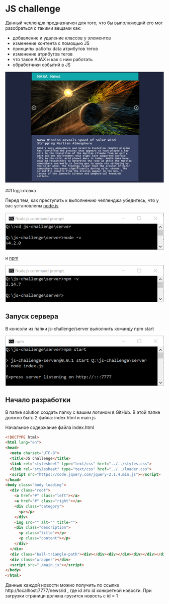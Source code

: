 # JS challenge

Данный челлендж предназначен для того, что бы выполняющий его мог разобраться с такими вещами как:
- добавление и удаление классов у элементов
- изменение контента с помощью JS
- принципы работы data атрибутов тегов
- изменение атрибутов тегов
- что такое AJAX и как с ним работать
- обработчики событий в JS

![](docs/animation.gif)

##Подготовка

Перед тем, как преступить к выполнению челленджа убедитесь, что у вас установлены [node.js](https://nodejs.org)

![](docs/node.png)

и [npm](https://www.npmjs.com)

![](docs/npm.png)

## Запуск сервера

В консоли из папки js-challenge/server выполнить команду npm start

![](docs/server.png)

## Начало разработки

В папке solution создать папку с вашим логином в GitHub.
В этой папке должно быть 2 файла: index.html и main.js

Начальное содержание файла index.html
```html
<!DOCTYPE html>
<html lang="en">
<head>
  <meta charset="UTF-8">
  <title>JS challenge</title>
  <link rel="stylesheet" type="text/css" href="../../styles.css">
  <link rel="stylesheet" type="text/css" href="../../loader.css">
  <script src="https://code.jquery.com/jquery-2.1.4.min.js"></script>
</head>
<body class="body loading">
  <div class="root">
    <a href="#" class="left"></a>
    <a href="#" class="right"></a>
    <div class="category">
      <p></p>
    </div>
    <img src="" alt="" title="">
    <div class="description">
      <p class="title"></p>
      <p class="content"></p>
    </div>
  </div>
  <div class="ball-triangle-path"><div></div><div></div><div></div></div>
  <div class="wrapper"></div>
  <script src="./main.js"></script>
</body>
</html>
```

Данные каждой новости можно получить по ссылке http://localhost:7777/news/id , где id это id конкретной новости.
При загрузки страници должна грузится новость с id = 1
